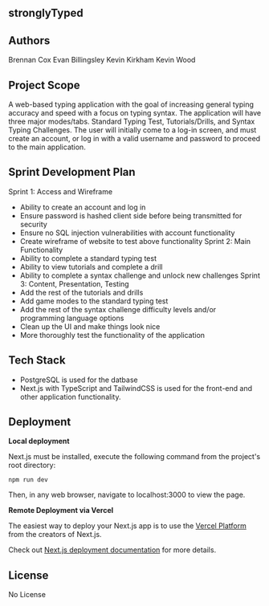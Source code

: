 ## stronglyTyped

## Authors

Brennan Cox
Evan Billingsley
Kevin Kirkham
Kevin Wood

## Project Scope

A web-based typing application with the goal of increasing general typing accuracy and speed with a focus on typing syntax.  The application will have three major modes/tabs.  Standard Typing Test, Tutorials/Drills, and Syntax Typing Challenges.  The user will initially come to a log-in screen, and must create an account, or log in with a valid username and password to proceed to the main application. 

## Sprint Development Plan

Sprint 1: Access and Wireframe
* Ability to create an account and log in
* Ensure password is hashed client side before being transmitted for security
* Ensure no SQL injection vulnerabilities with account functionality
* Create wireframe of website to test above functionality
Sprint 2: Main Functionality
* Ability to complete a standard typing test
* Ability to view tutorials and complete a drill
* Ability to complete a syntax challenge and unlock new challenges
Sprint 3: Content, Presentation, Testing
* Add the rest of the tutorials and drills
* Add game modes to the standard typing test
* Add the rest of the syntax challenge difficulty levels and/or programming language options
* Clean up the UI and make things look nice
* More thoroughly test the functionality of the application

## Tech Stack

* PostgreSQL is used for the datbase
* Next.js with TypeScript and TailwindCSS is used for the front-end and other application functionality.

## Deployment

**Local deployment**

Next.js must be installed, execute the following command from the project's root directory:
```
npm run dev
```
Then, in any web browser, navigate to localhost:3000 to view the page.

**Remote Deployment via Vercel**

The easiest way to deploy your Next.js app is to use the [Vercel Platform](https://vercel.com/new?utm_medium=default-template&filter=next.js&utm_source=create-next-app&utm_campaign=create-next-app-readme) from the creators of Next.js.

Check out [Next.js deployment documentation](https://nextjs.org/docs/deployment) for more details.

## License
No License

